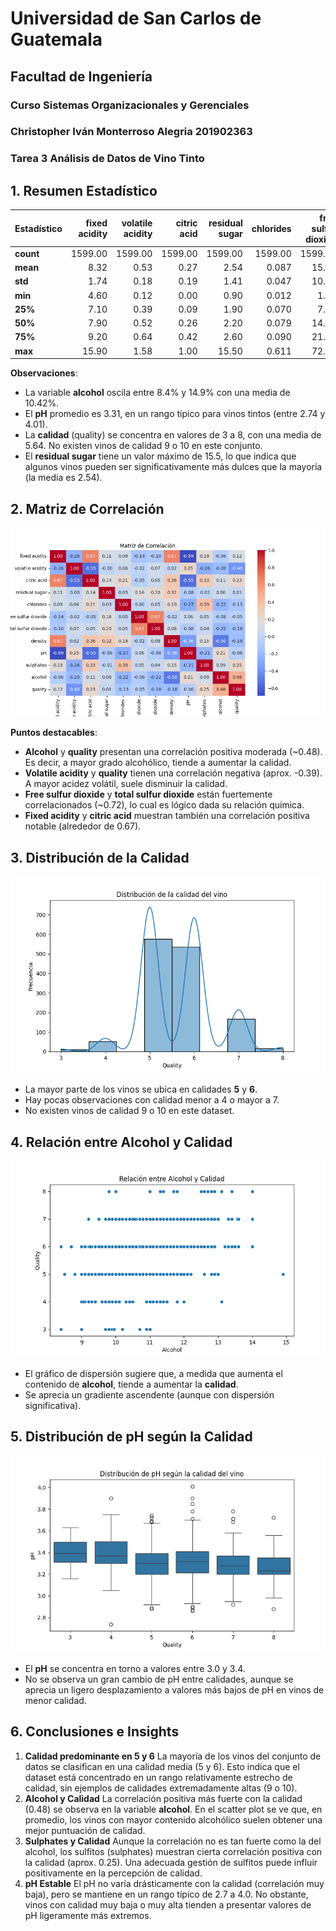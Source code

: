 # Universidad de San Carlos de Guatemala

## Facultad de Ingeniería

### Curso Sistemas Organizacionales y Gerenciales

### Christopher Iván Monterroso Alegria   201902363

### Tarea 3 Análisis de Datos de Vino Tinto

## 1. Resumen Estadístico


| Estadístico | fixed acidity | volatile acidity | citric acid | residual sugar | chlorides | free sulfur dioxide | total sulfur dioxide | density |      pH | sulphates | alcohol | quality |
| ------------ | ------------: | ---------------: | ----------: | -------------: | --------: | ------------------: | -------------------: | ------: | ------: | --------: | ------: | ------: |
| **count**    |       1599.00 |          1599.00 |     1599.00 |        1599.00 |   1599.00 |             1599.00 |              1599.00 | 1599.00 | 1599.00 |   1599.00 | 1599.00 | 1599.00 |
| **mean**     |          8.32 |             0.53 |        0.27 |           2.54 |     0.087 |               15.87 |                46.47 | 0.99675 |    3.31 |      0.66 |   10.42 |    5.64 |
| **std**      |          1.74 |             0.18 |        0.19 |           1.41 |     0.047 |               10.46 |                32.90 | 0.00189 |    0.15 |      0.17 |    1.07 |    0.81 |
| **min**      |          4.60 |             0.12 |        0.00 |           0.90 |     0.012 |                1.00 |                 6.00 | 0.99007 |    2.74 |      0.33 |    8.40 |    3.00 |
| **25%**      |          7.10 |             0.39 |        0.09 |           1.90 |     0.070 |                7.00 |                22.00 | 0.99560 |    3.21 |      0.55 |    9.50 |    5.00 |
| **50%**      |          7.90 |             0.52 |        0.26 |           2.20 |     0.079 |               14.00 |                38.00 | 0.99675 |    3.31 |      0.62 |   10.20 |    6.00 |
| **75%**      |          9.20 |             0.64 |        0.42 |           2.60 |     0.090 |               21.00 |                62.00 | 0.99784 |    3.40 |      0.73 |   11.10 |    6.00 |
| **max**      |         15.90 |             1.58 |        1.00 |          15.50 |     0.611 |               72.00 |               289.00 | 1.00369 |    4.01 |      2.00 |   14.90 |    8.00 |

**Observaciones**:

- La variable **alcohol** oscila entre 8.4% y 14.9% con una media de 10.42%.
- El **pH** promedio es 3.31, en un rango típico para vinos tintos (entre 2.74 y 4.01).
- La **calidad** (quality) se concentra en valores de 3 a 8, con una media de 5.64. No existen vinos de calidad 9 o 10 en este conjunto.
- El **residual sugar** tiene un valor máximo de 15.5, lo que indica que algunos vinos pueden ser significativamente más dulces que la mayoría (la media es 2.54).

## 2. Matriz de Correlación

![Matriz de Correlación](Figure_1.png)

**Puntos destacables**:

- **Alcohol** y **quality** presentan una correlación positiva moderada (~0.48). Es decir, a mayor grado alcohólico, tiende a aumentar la calidad.
- **Volatile acidity** y **quality** tienen una correlación negativa (aprox. -0.39). A mayor acidez volátil, suele disminuir la calidad.
- **Free sulfur dioxide** y **total sulfur dioxide** están fuertemente correlacionados (~0.72), lo cual es lógico dada su relación química.
- **Fixed acidity** y **citric acid** muestran también una correlación positiva notable (alrededor de 0.67).

## 3. Distribución de la Calidad

![Distribución de la calidad del vino](Figure_2.png)

- La mayor parte de los vinos se ubica en calidades **5** y **6**.
- Hay pocas observaciones con calidad menor a 4 o mayor a 7.
- No existen vinos de calidad 9 o 10 en este dataset.

## 4. Relación entre Alcohol y Calidad

![Relación entre Alcohol y Calidad](Figure_3.png)

- El gráfico de dispersión sugiere que, a medida que aumenta el contenido de **alcohol**, tiende a aumentar la **calidad**.
- Se aprecia un gradiente ascendente (aunque con dispersión significativa).

## 5. Distribución de pH según la Calidad

![Distribución de pH según la calidad del vino](Figure_4.png)

- El **pH** se concentra en torno a valores entre 3.0 y 3.4.
- No se observa un gran cambio de pH entre calidades, aunque se aprecia un ligero desplazamiento a valores más bajos de pH en vinos de menor calidad.

## 6. Conclusiones e Insights

1. **Calidad predominante en 5 y 6**
   La mayoría de los vinos del conjunto de datos se clasifican en una calidad media (5 y 6). Esto indica que el dataset está concentrado en un rango relativamente estrecho de calidad, sin ejemplos de calidades extremadamente altas (9 o 10).
2. **Alcohol y Calidad**
   La correlación positiva más fuerte con la calidad (0.48) se observa en la variable **alcohol**. En el scatter plot se ve que, en promedio, los vinos con mayor contenido alcohólico suelen obtener una mejor puntuación de calidad.
3. **Sulphates y Calidad**
   Aunque la correlación no es tan fuerte como la del alcohol, los sulfitos (sulphates) muestran cierta correlación positiva con la calidad (aprox. 0.25). Una adecuada gestión de sulfitos puede influir positivamente en la percepción de calidad.
4. **pH Estable**
   El pH no varía drásticamente con la calidad (correlación muy baja), pero se mantiene en un rango típico de 2.7 a 4.0. No obstante, vinos con calidad muy baja o muy alta tienden a presentar valores de pH ligeramente más extremos.
